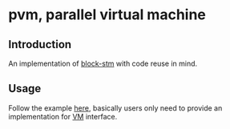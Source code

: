 # pvm, parallel virtual machine

## Introduction

An implementation of [block-stm](https://arxiv.org/pdf/2203.06871.pdf) with code reuse in mind.

## Usage

Follow the example [here](https://github.com/zhiqiangxu/pvm/blob/main/example/hello/main.go), basically users only need to provide an implementation for [VM](https://github.com/zhiqiangxu/pvm/blob/ba8ddc023b4fd7d9b30618ca5312743545f93c6d/type.go#L56) interface.